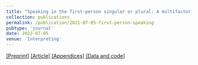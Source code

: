 ```yaml
---
title: "Speaking in the first-person singular or plural: A multifactorial, speech corpus-based analysis of institutional interpreters"
collection: publications
permalink: /publication/2021-07-05-first-person-speaking
pubtype: 'journal'
date: 2022-07-05
venue: 'Interpreting'
---
```

[[Preprint]](https://nannan-liu.github.io/files/Liu2023-FPP.pdf) [[Article]](http://doi.org/10/1075/intp.00088.liu) [[Appendices]](http://doi.org/10/1075/intp.00088.liu.additional) [[Data and code]](https://osf.io/z5gtr/)